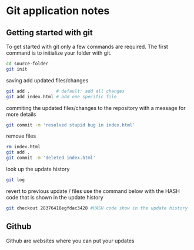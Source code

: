 # Git application notes

## Getting started with git

To get started with git only a few commands are required.
The first command is to initialize your folder with git.

```bash title="initialize your folder with git"
cd source-folder
git init
```

saving add updated files/changes

```bash title="add progress/updates to repository"
git add .          # default: add all changes
git add index.html # add one specific file
```

commiting the updated files/changes to the repository
with a message for more details

```bash title="commit /updates to repository"
git commit -m 'resolved stupid bug in index.html'
```

remove files

```bash title="remove file and commit updates"
rm index.html
git add .
git commit -m 'deleted index.html'
```

look up the update history

```bash title="show update history"
git log
```

revert to previous update / files
use the command below with the HASH code that is shown in the update history

```bash title="show update history"
git checkout 28376418egfdac3428 #HASH code show in the update history
```

## Github

Github are websites where you can put your updates
